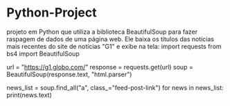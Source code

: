 # Python-Project
projeto  em Python que utiliza a biblioteca BeautifulSoup para fazer raspagem de dados de uma página web. Ele baixa os títulos das notícias mais recentes do site de notícias "G1" e exibe na tela:
import requests
from bs4 import BeautifulSoup

url = "https://g1.globo.com/"
response = requests.get(url)
soup = BeautifulSoup(response.text, "html.parser")

news_list = soup.find_all("a", class_="feed-post-link")
for news in news_list:
    print(news.text)

